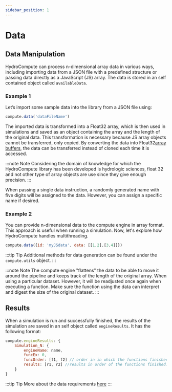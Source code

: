 ```yaml
---
sidebar_position: 1
---
```


# Data

## Data Manipulation

HydroCompute can process n-dimensional array data in various ways, including importing data from a JSON file with a predefined structure or passing data directly as a JavaScript (JS) array. The data is stored in an self contained object called `availableData`.

### Example 1

Let’s import some sample data into the library from a JSON file using:

```js
compute.data('dataFileName')
```

The imported data is transformed into a Float32 array, which is then used in simulations and saved as an object containing the array and the length of the original data. This transformation is necessary because JS array objects cannot be transferred, only copied. By converting the data into Float32[array buffers](https://developer.mozilla.org/en-US/docs/Web/JavaScript/Reference/Global_Objects/ArrayBuffer), the data can be transferred instead of cloned each time it is accessed.

:::note Note
Considering the domain of knowledge for which the HydroCompute library has been developed is hydrologic sciences, float 32 and not other type of array objects are use since they give enough precision.
:::

When passing a single data instruction, a randomly generated name with five digits will be assigned to the data. However, you can assign a specific name if desired.

### Example 2

You can provide n-dimensional data to the compute engine in array format. This approach is useful when running a simulation. Now, let's explore how HydroCompute handles multithreading.

```js
compute.data({id: 'myJSdata', data: [[1,2],[3,4]]})
```

:::tip Tip
Additional methods for data generation can be found under the `compute.utils` object.
:::

:::note Note
The compute engine "flattens" the data to be able to move it around the pipeline and keeps track of the length of the original array. When using a particular dataset. However, it will be readjusted once again when executing a function. Make sure the function using the data can interpret and digest the size of the original dataset.
:::

## Results

When a simulation is run and successfully finished, the results of the simulation are saved in an self object called `engineResults`. It has the following format:

```js
compute.engineResults: {
    Simulation_N: {
        engineName: name,
        funcEx: 0,
        funcOrder: [f1, f2] // order in in which the functions finished.
        results: [r1, r2] //results in order of the functions finished.
    }
}
```

:::tip Tip
More about the data requirements [here](https://github.com/uihilab/HydroCompute/tree/main)
:::